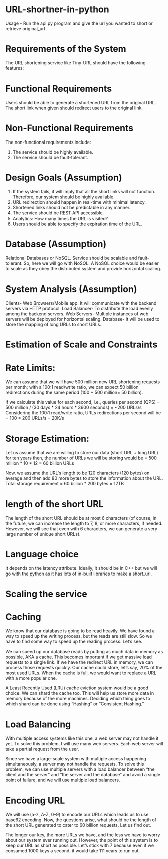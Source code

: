 # URL-shortner-in-python

Usage -
Run the api.py program and give the url you wanted to short or retrieve original_url


# Requirements of the System
The URL shortening service like Tiny-URL should have the following features:

# Functional Requirements

Users should be able to generate a shortened URL from the original URL.
The short link when given should redirect users to the original link.


# Non-Functional Requirements
The non-functional requirements include:
1. The service should be highly available.
2. The service should be fault-tolerant.


# Design Goals (Assumption)

1. If the system fails, it will imply that all the short links will not function. Therefore, our system should be highly available.
2. URL redirection should happen in real-time with minimal latency.
3. Shortened links should not be predictable in any manner.
4. The service should be REST API accessible.
5. Analytics: How many times the URL is visited?
6. Users should be able to specify the expiration time of the URL.


# Database (Assumption)

Relational Databases or NoSQL. Service should be scalable and fault-tolerant. So, here we will go with NoSQL. A NoSQL choice would be easier to scale as they obey the distributed system and provide horizontal scaling.


# System Analysis (Assumption)

Clients- Web Browsers/Mobile app. It will communicate with the backend servers via HTTP protocol.
Load Balancer- To distribute the load evenly among the backend servers.
Web Servers- Multiple instances of web servers will be deployed for horizontal scaling.
Database- It will be used to store the mapping of long URLs to short URLs.


# Estimation of Scale and Constraints

# Rate Limits: 
We can assume that we will have 500 million new URL shortening requests per month; with a 100:1 read/write ratio, we can expect 50 billion redirections during the same period (100 * 500 million= 50 billion).

If we calculate this value for each second, i.e., queries per second (QPS) = 500 million / (30 days * 24 hours * 3600 seconds) = ~200 URLs/s
Considering the 100:1 read/write ratio, URLs redirections per second will be = 100 * 200 URLs/s = 20K/s


# Storage Estimation: 
Let us assume that we are willing to store our data (short URL + long URL) for ten years then, the number of URLs we will be storing would be = 500 million * 10 * 12 = 60 billion URLs

Now, we assume the URL's length to be 120 characters (120 bytes) on average and then add 80 more bytes to store the information about the URL. Total storage requirement = 60 billion * 200 bytes = 12TB


# length of the short URL
The length of the short URL should be at most 6 characters (of course, in the future, we can increase the length to 7, 8, or more characters, if needed. However, we will see that even with 6 characters, we can generate a very large number of unique short URLs).

# Language choice
It depends on the latency attribute. Ideally, it should be in C++ but we will go with the python as it has lots of in-built libraries to make a short_url.


# Scaling the service

# Caching
We know that our database is going to be read heavily. We have found a way to speed up the writing process, but the reads are still slow. So we have to find some way to speed up the reading process. Let’s see.

We can speed up our database reads by putting as much data in memory as possible, AKA a cache. This becomes important if we get massive load requests to a single link. If we have the redirect URL in memory, we can process those requests quickly. Our cache could store, let’s say, 20% of the most used URLs. When the cache is full, we would want to replace a URL with a more popular one.

A Least Recently Used (LRU) cache eviction system would be a good choice.
We can shard the cache too. This will help us store more data in memory because of the more machines. Deciding which thing goes to which shard can be done using “Hashing” or “Consistent Hashing.”

# Load Balancing
With multiple access systems like this one, a web server may not handle it yet. To solve this problem, I will use many web servers. Each web server will take a partial request from the user.

Since we have a large-scale system with multiple access happening simultaneously, a server may not handle the requests. To solve this problem, we can use multiple servers with a load balancer between “the client and the server” and “the server and the database” and avoid a single point of failure, and we will use multiple load balancers.


# Encoding URL
We will use (a-z, A-Z, 0–9) to encode our URLs which leads us to use base62 encoding. Now, the questions arise, what should be the length of the short URL generated to cater to 60 billion requests. Let us find out.

The longer our key, the more URLs we have, and the less we have to worry about our system ever running out. However, the point of this system is to keep our URL as short as possible. Let’s stick with 7 because even if we consumed 1000 keys a second, it would take 111 years to run out.


